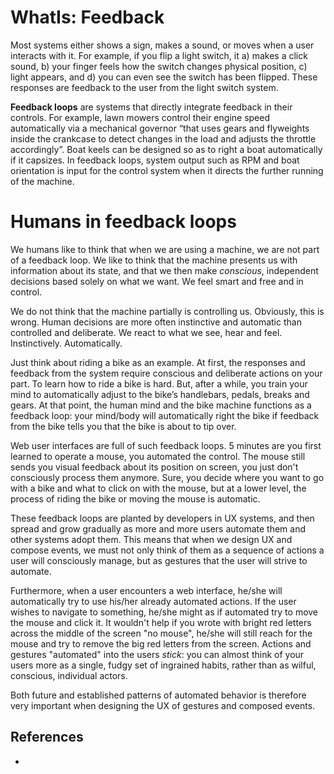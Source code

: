 # WhatIs: Feedback

Most systems either shows a sign, makes a sound, or moves when a user interacts with it. For example, if you flip a light switch, it a) makes a click sound, b) your finger feels how the switch changes physical position, c) light appears, and d) you can even see the switch has been flipped. These responses are feedback to the user from the light switch system.

**Feedback loops** are systems that directly integrate feedback in their controls. For example, lawn mowers control their engine speed automatically via a mechanical governor “that uses gears and flyweights inside the crankcase to detect changes in the load and adjusts the throttle accordingly”. Boat keels can be designed so as to right a boat automatically if it capsizes. In feedback loops, system output such as RPM and boat orientation is input for the control system when it directs the further running of the machine.

# Humans in feedback loops

We humans like to think that when we are using a machine, we are not part of a feedback loop. We like to think that the machine presents us with information about its state, and that we then make *conscious*, independent decisions based solely on what we want. We feel smart and free and in control. 

We do not think that the machine partially is controlling us. Obviously, this is wrong. Human decisions are more often instinctive and automatic than controlled and deliberate. We react to what we see, hear and feel. Instinctively. Automatically. 

Just think about riding a bike as an example. At first, the responses and feedback from the system require conscious and deliberate actions on your part. To learn how to ride a bike is hard. But, after a while, you train your mind to automatically adjust to the bike’s handlebars, pedals, breaks and gears. At that point, the human mind and the bike machine functions as a feedback loop: your mind/body will automatically right the bike if feedback from the bike tells you that the bike is about to tip over.

Web user interfaces are full of such feedback loops. 5 minutes are you first learned to operate a mouse, you automated the control. The mouse still sends you visual feedback about its position on screen, you just don't consciously process them anymore. Sure, you decide where you want to go with a bike and what to click on with the mouse, but at a lower level, the process of riding the bike or moving the mouse is automatic.

These feedback loops are planted by developers in UX systems, and then spread and grow gradually as more and more users automate them and other systems adopt them. This means that when we design UX and compose events, we must not only think of them as a sequence of actions a user will consciously manage, but as gestures that the user will strive to automate. 

Furthermore, when a user encounters a web interface, he/she will automatically try to use his/her already automated actions. If the user wishes to navigate to something, he/she might as if automated try to move the mouse and click it. It wouldn't help if you wrote with bright red letters across the middle of the screen "no mouse", he/she will still reach for the mouse and try to remove the big red letters from the screen. Actions and gestures "automated" into the users *stick*: you can almost think of your users more as a single, fudgy set of ingrained habits, rather than as wilful, conscious, individual actors.

Both future and established patterns of automated behavior is therefore very important when designing the UX of gestures and composed events. 

## References

 * []()
